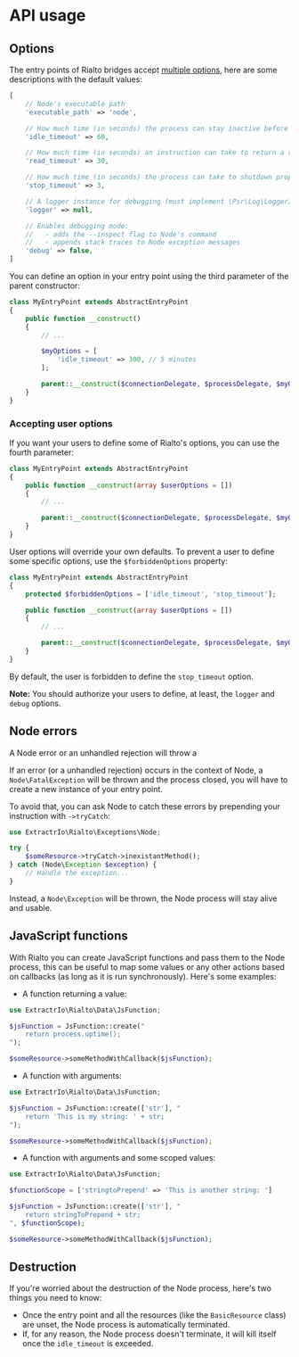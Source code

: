 # API usage

## Options

The entry points of Rialto bridges accept [multiple options](https://github.com/extractr-io/rialto/blob/2a2dbc7b431fb11a95945ed57caa1b88f7f2c76b/src/Process.php#L40-L60), here are some descriptions with the default values:

```php
[
    // Node's executable path
    'executable_path' => 'node',

    // How much time (in seconds) the process can stay inactive before being killed
    'idle_timeout' => 60,

    // How much time (in seconds) an instruction can take to return a value
    'read_timeout' => 30,

    // How much time (in seconds) the process can take to shutdown properly before being killed
    'stop_timeout' => 3,

    // A logger instance for debugging (must implement \Psr\Log\LoggerInterface)
    'logger' => null,

    // Enables debugging mode:
    //   - adds the --inspect flag to Node's command
    //   - appends stack traces to Node exception messages
    'debug' => false,
]
```

You can define an option in your entry point using the third parameter of the parent constructor:

```php
class MyEntryPoint extends AbstractEntryPoint
{
    public function __construct()
    {
        // ...

        $myOptions = [
            'idle_timeout' => 300, // 5 minutes
        ];

        parent::__construct($connectionDelegate, $processDelegate, $myOptions);
    }
}
```

### Accepting user options

If you want your users to define some of Rialto's options, you can use the fourth parameter:

```php
class MyEntryPoint extends AbstractEntryPoint
{
    public function __construct(array $userOptions = [])
    {
        // ...

        parent::__construct($connectionDelegate, $processDelegate, $myOptions, $userOptions);
    }
}
```

User options will override your own defaults. To prevent a user to define some specific options, use the `$forbiddenOptions` property:

```php
class MyEntryPoint extends AbstractEntryPoint
{
    protected $forbiddenOptions = ['idle_timeout', 'stop_timeout'];

    public function __construct(array $userOptions = [])
    {
        // ...

        parent::__construct($connectionDelegate, $processDelegate, $myOptions, $userOptions);
    }
}
```

By default, the user is forbidden to define the `stop_timeout` option.

**Note:** You should authorize your users to define, at least, the `logger` and `debug` options.

## Node errors

A Node error or an unhandled rejection will throw a

If an error (or a unhandled rejection) occurs in the context of Node, a `Node\FatalException` will be thrown and the process closed, you will have to create a new instance of your entry point.

To avoid that, you can ask Node to catch these errors by prepending your instruction with `->tryCatch`:

```php
use ExtractrIo\Rialto\Exceptions\Node;

try {
    $someResource->tryCatch->inexistantMethod();
} catch (Node\Exception $exception) {
    // Handle the exception...
}
```

Instead, a `Node\Exception` will be thrown, the Node process will stay alive and usable.

## JavaScript functions

With Rialto you can create JavaScript functions and pass them to the Node process, this can be useful to map some values or any other actions based on callbacks (as long as it is run synchronously). Here's some examples:

- A function returning a value:

```php
use ExtractrIo\Rialto\Data\JsFunction;

$jsFunction = JsFunction::create("
    return process.uptime();
");

$someResource->someMethodWithCallback($jsFunction);
```

- A function with arguments:

```php
use ExtractrIo\Rialto\Data\JsFunction;

$jsFunction = JsFunction::create(['str'], "
    return 'This is my string: ' + str;
");

$someResource->someMethodWithCallback($jsFunction);
```

- A function with arguments and some scoped values:

```php
use ExtractrIo\Rialto\Data\JsFunction;

$functionScope = ['stringtoPrepend' => 'This is another string: ']

$jsFunction = JsFunction::create(['str'], "
    return stringToPrepend + str;
", $functionScope);

$someResource->someMethodWithCallback($jsFunction);
```

## Destruction

If you're worried about the destruction of the Node process, here's two things you need to know:

- Once the entry point and all the resources (like the `BasicResource` class) are unset, the Node process is automatically terminated.
- If, for any reason, the Node process doesn't terminate, it will kill itself once the `idle_timeout` is exceeded.
